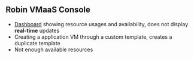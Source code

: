 ## Robin VMaaS Console
- [Dashboard](https://10.9.20.53:29443/console/?c=dashboard) showing resource usages and availability, does not display **real-time** updates
- Creating a application VM through a custom template, creates a duplicate template
- Not enough available resources
